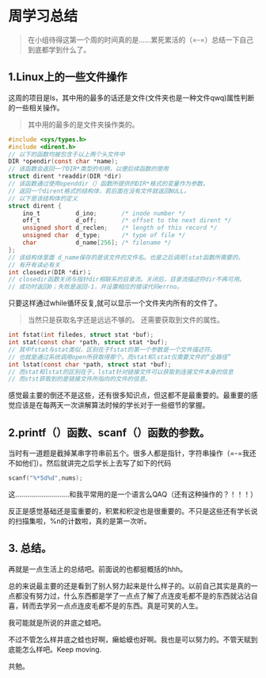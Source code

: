
# 周学习总结
> 在小组待得这第一个周的时间真的是……累死累活的（=-=）总结一下自己到底都学到什么了。

## 1.Linux上的一些文件操作
这周的项目是ls，其中用的最多的话还是文件(文件夹也是一种文件qwq)属性判断的一些相关操作。
> 其中用的最多的是文件夹操作类的。
```c
#include <sys/types.h> 
#include <dirent.h>
// 以下的函数均被包含于以上两个头文件中
DIR *opendir(const char *name);
// 该函数会返回一个DIR*类型的句柄，以便后续函数的使用
struct dirent *readdir(DIR *dir) 
// 该函数通过使用openddir（）函数所提供的DIR*格式的变量作为参数。
// 返回一个dirent格式的结构体，若后面在没有文件就返回NULL。
// 以下是该结构体的定义
struct dirent { 
    ino_t          d_ino;       /* inode number */ 
    off_t          d_off;       /* offset to the next dirent */ 
    unsigned short d_reclen;    /* length of this record */ 
    unsigned char  d_type;      /* type of file */ 
    char           d_name[256]; /* filename */ 
};
// 该结构体里面 d_name保存的是该文件的文件名。也是之后调用lstat函数所需要的。
// 有开有读必有关
int closedir(DIR *dir)；
// closedir函数关闭与指针dir相联系的目录流。关闭后，目录流描述符dir不再可用。
// 成功时返回0；失败是返回-1，并设置相应的错误代码errno。
```




只要这样通过while循环反复,就可以显示一个文件夹内所有的文件了。
> 当然只是获取名字还是远远不够的。
> 还需要获取到文件的属性。
```c
int fstat(int filedes, struct stat *buf);
int stat(const char *path, struct stat *buf);
// 其中fstat与stat类似，区别在于fstat的第一个参数是一个文件描述符。
// 也就是通过系统调用open所获取得那个。而stat和lstat仅需要文件的“全路径”
int lstat(const char *path, struct stat *buf);
// 而stat和lstat的区别在于，lstat针对链接文件可以获取到连接文件本身的信息
// 而stst获取到的是链接文件所指向的文件的信息。
```

感觉最主要的倒还不是这些，还有很多知识点，但这都不是最重要的。最重要的感觉应该是在每两天一次讲解算法时候的学长对于一些细节的掌握。

## 2.printf（）函数、scanf（）函数的参数。

当时有一道题是截掉某串字符串前五个。很多人都是指针，字符串操作（=-=我还不如他们）。然后就讲完之后学长上去写了如下的代码
```c
scanf("%*5d%d",nums);
```
这………………………和我平常用的是一个语言么QAQ（还有这种操作的？！！！）

反正是感觉基础还是蛮重要的，积累和积淀也是很重要的。不只是这些还有学长说的扫描集啦，%n的计数啦，真的是第一次听。

## 3. 总结。
再就是一点生活上的总结吧。前面说的也都挺概括的hhh。

总的来说最主要的还是看到了别人努力起来是什么样子的。以前自己其实是真的一点都没有努力过，什么东西都是学了一点点了解了点连皮毛都不是的东西就沾沾自喜，转而去学另一点点连皮毛都不是的东西。真是可笑的人生。

我可能就是所说的井底之蛙吧。

不过不管怎么样井底之蛙也好啊，癞蛤蟆也好啊。我也是可以努力的。不管天赋到底能怎么样吧。Keep moving.

共勉。
